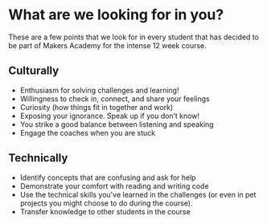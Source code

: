 # What are we looking for in you?

These are a few points that we look for in every student that has decided to be part of Makers Academy for the intense 12 week course.

## Culturally
- Enthusiasm for  solving challenges and learning!
- Willingness to check in, connect, and share your  feelings
- Curiosity (how things fit in together and work)
- Exposing your ignorance. Speak up if you don’t know!
- You strike a good balance between listening and speaking
- Engage the coaches when you are stuck

## Technically
- Identify concepts that are confusing and ask for help
- Demonstrate your comfort with reading and writing code
- Use the technical skills you've learned in the challenges (or even in pet projects you might choose to do during the course).
- Transfer knowledge to other students in the course